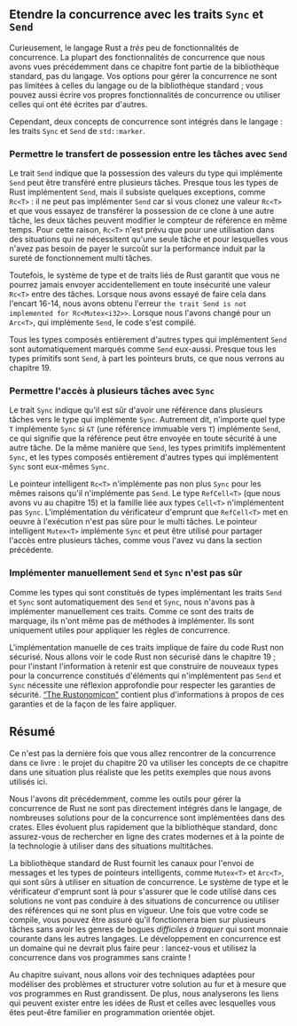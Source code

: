 <!--
## Extensible Concurrency with the `Sync` and `Send` Traits
-->

## Etendre la concurrence avec les traits `Sync` et `Send`

<!--
Interestingly, the Rust language has *very* few concurrency features. Almost
every concurrency feature we’ve talked about so far in this chapter has been
part of the standard library, not the language. Your options for handling
concurrency are not limited to the language or the standard library; you can
write your own concurrency features or use those written by others.
-->

Curieusement, le langage Rust a *très* peu de fonctionnalités de concurrence.
La plupart des fonctionnalités de concurrence que nous avons vues précédemment
dans ce chapitre font partie de la bibliothèque standard, pas du langage. Vos
options pour gérer la concurrence ne sont pas limitées à celles du langage ou
de la bibliothèque standard ; vous pouvez aussi écrire vos propres
fonctionnalités de concurrence ou utiliser celles qui ont été écrites par
d'autres.

<!--
However, two concurrency concepts are embedded in the language: the
`std::marker` traits `Sync` and `Send`.
-->

Cependant, deux concepts de concurrence sont intégrés dans le langage : les
traits `Sync` et `Send` de `std::marker`.

<!--
### Allowing Transference of Ownership Between Threads with `Send`
-->

### Permettre le transfert de possession entre les tâches avec `Send`

<!--
The `Send` marker trait indicates that ownership of values of the type implementing
`Send` can be transferred between threads. Almost every Rust type is `Send`,
but there are some exceptions, including `Rc<T>`: this cannot be `Send` because
if you cloned an `Rc<T>` value and tried to transfer ownership of the clone to
another thread, both threads might update the reference count at the same time.
For this reason, `Rc<T>` is implemented for use in single-threaded situations
where you don’t want to pay the thread-safe performance penalty.
-->

Le trait `Send` indique que la possession des valeurs du type qui implémente
`Send` peut être transféré entre plusieurs tâches. Presque tous les types de
Rust implémentent `Send`, mais il subsiste quelques exceptions, comme `Rc<T>` :
il ne peut pas implémenter `Send` car si vous clonez une valeur `Rc<T>` et que
vous essayez de transférer la possession de ce clone à une autre tâche, les
deux tâches peuvent modifier le compteur de référence en même temps. Pour cette
raison, `Rc<T>` n'est prévu que pour une utilisation dans des situations qui
ne nécessitent qu'une seule tâche et pour lesquelles vous n'avez pas besoin de payer
le surcoût sur la performance induit par la sureté de fonctionnement multi tâches.

<!--
Therefore, Rust’s type system and trait bounds ensure that you can never
accidentally send an `Rc<T>` value across threads unsafely. When we tried to do
this in Listing 16-14, we got the error `the trait Send is not implemented for
Rc<Mutex<i32>>`. When we switched to `Arc<T>`, which is `Send`, the code
compiled.
-->

Toutefois, le système de type et de traits liés de Rust garantit que vous ne
pourrez jamais envoyer accidentellement en toute insécurité une valeur `Rc<T>`
entre des tâches. Lorsque nous avons essayé de faire cela dans l'encart 16-14,
nous avons obtenu l'erreur
`the trait Send is not implemented for Rc<Mutex<i32>>`. Lorsque nous l'avons
changé pour un `Arc<T>`, qui implémente `Send`, le code s'est compilé.

<!--
Any type composed entirely of `Send` types is automatically marked as `Send` as
well. Almost all primitive types are `Send`, aside from raw pointers, which
we’ll discuss in Chapter 19.
-->

Tous les types composés entièrement d'autres types qui implémentent `Send` sont
automatiquement marqués comme `Send` eux-aussi. Presque tous les types
primitifs sont `Send`, à part les pointeurs bruts, ce que nous verrons au
chapitre 19.

<!--
### Allowing Access from Multiple Threads with `Sync`
-->

### Permettre l'accès à plusieurs tâches avec `Sync`

<!--
The `Sync` marker trait indicates that it is safe for the type implementing
`Sync` to be referenced from multiple threads. In other words, any type `T` is
`Sync` if `&T` (an immutable reference to `T`) is `Send`, meaning the reference
can be sent safely to another thread. Similar to `Send`, primitive types are
`Sync`, and types composed entirely of types that are `Sync` are also `Sync`.
-->

Le trait `Sync` indique qu'il est sûr d'avoir une référence dans plusieurs
tâches vers le type qui implémente `Sync`. Autrement dit, n'importe quel type
`T` implémente `Sync` si `&T` (une référence immuable vers `T`) implémente
`Send`, ce qui signifie que la référence peut être envoyée en toute sécurité à
une autre tâche. De la même manière que `Send`, les types primitifs
implémentent `Sync`, et les types composés entièrement d'autres types qui
implémentent `Sync` sont eux-mêmes `Sync`.

<!--
The smart pointer `Rc<T>` is also not `Sync` for the same reasons that it’s not
`Send`. The `RefCell<T>` type (which we talked about in Chapter 15) and the
family of related `Cell<T>` types are not `Sync`. The implementation of borrow
checking that `RefCell<T>` does at runtime is not thread-safe. The smart
pointer `Mutex<T>` is `Sync` and can be used to share access with multiple
threads as you saw in the [“Sharing a `Mutex<T>` Between Multiple
Threads”][sharing-a-mutext-between-multiple-threads]<!-- ignore -- > section.
-->

Le pointeur intelligent `Rc<T>` n'implémente pas non plus `Sync` pour les mêmes
raisons qu'il n'implémente pas `Send`. Le type `RefCell<T>` (que nous avons vu
au chapitre 15) et la famille liée aux types `Cell<T>` n'implémentent pas `Sync`.
L'implémentation du vérificateur d'emprunt que `RefCell<T>` met en oeuvre à l'exécution
n'est pas sûre pour le multi tâches. Le pointeur intelligent `Mutex<T>`
implémente `Sync` et peut être utilisé pour partager l'accès entre plusieurs
tâches, comme vous l'avez vu dans la section précédente.

<!--
### Implementing `Send` and `Sync` Manually Is Unsafe
-->

### Implémenter manuellement `Send` et `Sync` n'est pas sûr

<!--
Because types that are made up of `Send` and `Sync` traits are automatically
also `Send` and `Sync`, we don’t have to implement those traits manually. As
marker traits, they don’t even have any methods to implement. They’re just
useful for enforcing invariants related to concurrency.
-->

Comme les types qui sont constitués de types implémentant les traits `Send` et
`Sync` sont automatiquement des `Send` et `Sync`, nous n'avons pas à
implémenter manuellement ces traits. Comme ce sont des traits de marquage, ils
n'ont même pas de méthodes à implémenter. Ils sont uniquement utiles pour
appliquer les règles de concurrence.

<!--
Manually implementing these traits involves implementing unsafe Rust code.
We’ll talk about using unsafe Rust code in Chapter 19; for now, the important
information is that building new concurrent types not made up of `Send` and
`Sync` parts requires careful thought to uphold the safety guarantees. [“The
Rustonomicon”][nomicon] has more information about these guarantees and how to
uphold them.
-->

L'implémentation manuelle de ces traits implique de faire du code Rust non
sécurisé. Nous allons voir le code Rust non sécurisé dans le chapitre 19 ; pour
l'instant l'information à retenir est que construire de nouveaux types
pour la concurrence constitués d'éléments qui n'implémentent pas `Send` et
`Sync` nécessite une réflexion approfondie pour respecter les garanties de
sécurité. [“The Rustonomicon”][nomicon] contient plus d'informations à propos de
ces garanties et de la façon de les faire appliquer.

[The Rustonomicon]: https://doc.rust-lang.org/stable/nomicon/

<!--
## Summary
-->

## Résumé

<!--
This isn’t the last you’ll see of concurrency in this book: the project in
Chapter 20 will use the concepts in this chapter in a more realistic situation
than the smaller examples discussed here.
-->

Ce n'est pas la dernière fois que vous allez rencontrer de la concurrence dans
ce livre : le projet du chapitre 20 va utiliser les concepts de ce chapitre dans
une situation plus réaliste que les petits exemples que nous avons utilisés ici.

<!--
As mentioned earlier, because very little of how Rust handles concurrency is
part of the language, many concurrency solutions are implemented as crates.
These evolve more quickly than the standard library, so be sure to search
online for the current, state-of-the-art crates to use in multithreaded
situations.
-->

Nous l'avons dit précédemment, comme les outils pour gérer la concurrence de
Rust ne sont pas directement intégrés dans le langage, de nombreuses solutions
pour de la concurrence sont implémentées dans des crates. Elles évoluent plus
rapidement que la bibliothèque standard, donc assurez-vous de rechercher en
ligne des crates modernes et à la pointe de la technologie à utiliser dans des
situations multitâches.

<!--
The Rust standard library provides channels for message passing and smart
pointer types, such as `Mutex<T>` and `Arc<T>`, that are safe to use in
concurrent contexts. The type system and the borrow checker ensure that the
code using these solutions won’t end up with data races or invalid references.
Once you get your code to compile, you can rest assured that it will happily
run on multiple threads without the kinds of hard-to-track-down bugs common in
other languages. Concurrent programming is no longer a concept to be afraid of:
go forth and make your programs concurrent, fearlessly!
-->

La bibliothèque standard de Rust fournit les canaux pour l'envoi de messages et
les types de pointeurs intelligents, comme `Mutex<T>` et `Arc<T>`, qui sont
sûrs à utiliser en situation de concurrence. Le système de type et le
vérificateur d'emprunt sont là pour s'assurer que le code utilisé dans ces
solutions ne vont pas conduire à des situations de concurrence ou utiliser des
références qui ne sont plus en vigueur. Une fois que votre code se compile,
vous pouvez être assuré qu'il fonctionnera bien sur plusieurs tâches sans avoir
les genres de bogues *difficiles à traquer* qui sont monnaie courante dans les
autres langages. Le développement en concurrence est un domaine qui ne devrait
plus faire peur : lancez-vous et utilisez la concurrence dans vos programmes
sans crainte !

<!--
Next, we’ll talk about idiomatic ways to model problems and structure solutions
as your Rust programs get bigger. In addition, we’ll discuss how Rust’s idioms
relate to those you might be familiar with from object-oriented programming.
-->

Au chapitre suivant, nous allons voir des techniques adaptées pour modéliser des
problèmes et structurer votre solution au fur et à mesure que vos programmes en
Rust grandissent. De plus, nous analyserons les liens qui peuvent exister entre
les idées de Rust et celles avec lesquelles vous êtes peut-être familier en
programmation orientée objet.

<!--
[sharing-a-mutext-between-multiple-threads]:
ch16-03-shared-state.html#sharing-a-mutext-between-multiple-threads
[nomicon]: ../nomicon/index.html
-->

[sharing-a-mutext-between-multiple-threads]: ch16-03-shared-state.html
[nomicon]: https://doc.rust-lang.org/nomicon/index.html
